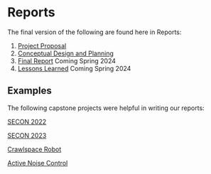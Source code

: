 # Reports

The final version of the following are found here in Reports:

1. [Project Proposal](https://github.com/lchapman42/Control-Sensing-Wireless-Charging-Robot/blob/main/Reports/Project%20Proposal/Project%20Proposal%20Revised.pdf)
2. [Conceptual Design and Planning](https://github.com/lchapman42/Control-Sensing-Wireless-Charging-Robot/blob/main/Reports/Conceptual%20Design/Conceptual%20Design%20and%20Planning%20V2.pdf)
3. [Final Report]() Coming Spring 2024
4. [Lessons Learned]() Coming Spring 2024


## Examples

The following capstone projects were helpful in writing our reports:

[SECON 2022](https://github.com/TnTech-ECE/Spring2022-SECON2022)

[SECON 2023](https://github.com/TnTech-ECE/Spring2023-SECONRobot)

[Crawlspace Robot](https://github.com/TnTech-ECE/Fall-2023-2.0-Autonomous-Crawlspace-Inspection-Robot)

[Active Noise Control](https://github.com/CarsonDPope/Active-Noise-Control-With-Wall-Transmission-Detection)
